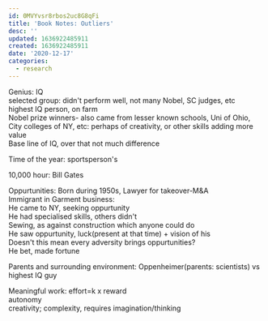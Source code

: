 ```yaml
---
id: 0MVYvsr8rbos2uc8G8qFi
title: 'Book Notes: Outliers'
desc: ''
updated: 1636922485911
created: 1636922485911
date: '2020-12-17'
categories:
  - research
---
```


Genius: IQ  
selected group: didn't perform well, not many Nobel, SC judges, etc  
highest IQ person, on farm  
Nobel prize winners- also came from lesser known schools, Uni of Ohio, City colleges of NY, etc: perhaps of creativity, or other skills adding more value  
Base line of IQ, over that not much difference

Time of the year: sportsperson's

10,000 hour: Bill Gates

Oppurtunities: Born during 1950s, Lawyer for takeover-M&A  
Immigrant in Garment business:  
He came to NY, seeking oppurtunity  
He had specialised skills, others didn't  
Sewing, as against construction which anyone could do  
He saw oppurtunity, luck(present at that time) + vision of his  
Doesn't this mean every adversity brings oppurtunities?  
He bet, made fortune

Parents and surrounding environment: Oppenheimer(parents: scientists) vs highest IQ guy

Meaningful work: effort=k x reward  
autonomy  
creativity; complexity, requires imagination/thinking
